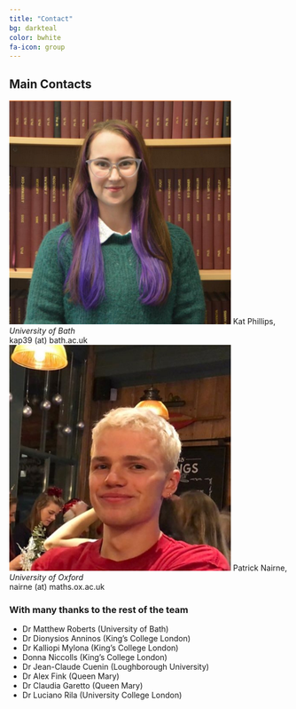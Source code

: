 ```yaml
---
title: "Contact"
bg: darkteal
color: bwhite
fa-icon: group
---
```


## Main Contacts

<div class="row">
    <div class="column">
        <img src="img/Kat.png" alt="Image of Kat" width="400"> 
        Kat Phillips, <i> University of Bath</i> <br>
        kap39 (at) bath.ac.uk
    </div>
    <div class = "column">
        <img src="img/Patrick.jpg" alt = "Image of Patrick" width="400">
        Patrick Nairne, <i> University of Oxford</i> <br>
        nairne (at) maths.ox.ac.uk
    </div>
</div>




###  With many thanks to the rest of the  team 
* Dr Matthew Roberts (University of Bath)
* Dr Dionysios Anninos (King’s College London)
* Dr Kalliopi Mylona (King’s College London)
* Donna Niccolls (King’s College London)
* Dr Jean-Claude Cuenin (Loughborough University)
* Dr Alex Fink (Queen Mary)
* Dr Claudia Garetto (Queen Mary)
* Dr Luciano Rila (University College London)
